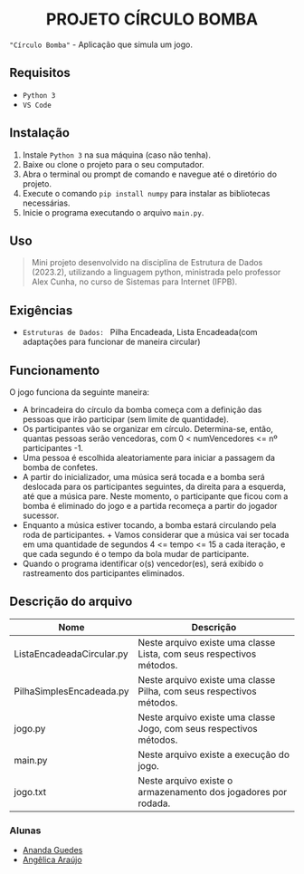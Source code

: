 <h1 align="center">PROJETO CÍRCULO BOMBA</h1>


`"Círculo Bomba"` - Aplicação que simula um jogo. 

## Requisitos
+ `Python 3`
+ `VS Code`

## Instalação
1. Instale `Python 3` na sua máquina (caso não tenha).
2. Baixe ou clone o projeto para o seu computador.
3. Abra o terminal ou prompt de comando e navegue até o diretório do projeto.
4. Execute o comando `pip install numpy` para instalar as bibliotecas necessárias.
5. Inicie o programa executando o arquivo `main.py`.

## Uso
>  Mini projeto desenvolvido na disciplina de Estrutura de Dados (2023.2), utilizando a linguagem python, ministrada pelo professor Alex Cunha, no curso de Sistemas para Internet (IFPB).


## Exigências
+ `Estruturas de Dados: ` Pilha Encadeada, Lista Encadeada(com adaptações para funcionar de maneira circular)


## Funcionamento
O jogo funciona da seguinte maneira:
+ A brincadeira do círculo da bomba começa com a definição das pessoas que irão participar (sem limite de quantidade). 
+ Os participantes vão se organizar em círculo. Determina-se, então, quantas pessoas serão vencedoras, com 0 < numVencedores <= nº participantes -1.  
+ Uma pessoa é escolhida aleatoriamente para iniciar a passagem da bomba de confetes.
+ A partir do inicializador, uma música será tocada e a bomba será deslocada para os participantes seguintes, da direita para a esquerda, até que a música pare. Neste momento, o participante que ficou com a bomba é eliminado do jogo e a partida recomeça a partir do jogador sucessor. 
+ Enquanto a música estiver tocando, a bomba estará circulando pela roda de participantes. + Vamos considerar que a música vai ser tocada em uma quantidade de segundos 4 <= tempo <= 15 a cada iteração, e que cada segundo é o tempo da bola mudar de participante. 
+ Quando o programa identificar o(s) vencedor(es), será exibido o rastreamento dos participantes eliminados.


## Descrição do arquivo
| Nome | Descrição |
| ------ | ----------- |
| ListaEncadeadaCircular.py | Neste arquivo existe uma classe Lista, com seus respectivos métodos.|
| PilhaSimplesEncadeada.py | Neste arquivo existe uma classe Pilha, com seus respectivos métodos.|
| jogo.py | Neste arquivo existe uma classe Jogo, com seus respectivos métodos.|
| main.py | Neste arquivo existe a execução do jogo.|
| jogo.txt | Neste arquivo existe o armazenamento dos jogadores por rodada.|



### Alunas
- [Ananda Guedes](https://github.com/agu3des)
- [Angêlica Araújo](https://github.com/araujo-angel)